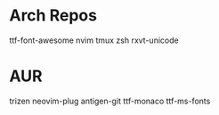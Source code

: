 Arch Repos
==========
ttf-font-awesome
nvim
tmux
zsh
rxvt-unicode


AUR
===
trizen
neovim-plug
antigen-git
ttf-monaco
ttf-ms-fonts
